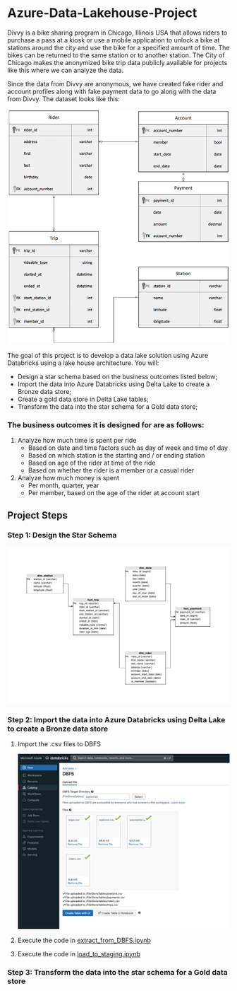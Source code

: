 # Azure-Data-Lakehouse-Project
Divvy is a bike sharing program in Chicago, Illinois USA that allows riders to purchase a pass at a kiosk or use a mobile application to unlock a bike at stations around the city and use the bike for a specified amount of time. The bikes can be returned to the same station or to another station. The City of Chicago makes the anonymized bike trip data publicly available for projects like this where we can analyze the data.

Since the data from Divvy are anonymous, we have created fake rider and account profiles along with fake payment data to go along with the data from Divvy. The dataset looks like this:

![ERD](screenshots/RelationalERDDivvy.png)


The goal of this project is to develop a data lake solution using Azure Databricks using a lake house architecture. You will:
- Design a star schema based on the business outcomes listed below;
- Import the data into Azure Databricks using Delta Lake to create a Bronze data store;
- Create a gold data store in Delta Lake tables;
- Transform the data into the star schema for a Gold data store;

### The business outcomes it is designed for are as follows:
1. Analyze how much time is spent per ride
   - Based on date and time factors such as day of week and time of day
   - Based on which station is the starting and / or ending station
   - Based on age of the rider at time of the ride
   - Based on whether the rider is a member or a casual rider
2. Analyze how much money is spent
   - Per month, quarter, year
   - Per member, based on the age of the rider at account start


## Project Steps

### Step 1: Design the Star Schema
![ERD](screenshots/star_schema.png)

### Step 2:  Import the data into Azure Databricks using Delta Lake to create a Bronze data store
1. Import the .csv files to DBFS

    ![ERD](screenshots/Task2.png)

2. Execute the code in [extract_from_DBFS.ipynb](extract_from_DBFS.ipynb)
3. Execute the code in [load_to_staging.ipynb](load_to_staging.ipynb)


### Step 3:  Transform the data into the star schema for a Gold data store